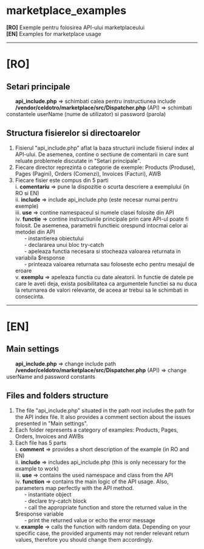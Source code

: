 # marketplace_examples
**[RO]** Exemple pentru folosirea API-ului marketplaceului  
**[EN]** Examples for marketplace usage
___
# [RO]

## Setari principale
&nbsp;&nbsp;&nbsp;&nbsp;&nbsp;&nbsp;**api_include.php** => schimbati calea pentru instructiunea include  
&nbsp;&nbsp;&nbsp;&nbsp;&nbsp;&nbsp;**/vendor/celdotro/marketplace/src/Dispatcher.php** (API) => schimbati constantele userName (nume de utilizator) si password (parola)

## Structura fisierelor si directoarelor
1. Fisierul "api_include.php" aflat la baza structurii include fisierul index al API-ului. De asemenea, contine o sectiune de comentarii in care sunt reluate problemele discutate in "Setari principale".  
2. Fiecare director reprezinta o categorie de exemple: Products (Produse), Pages (Pagini), Orders (Comenzi), Invoices (Facturi), AWB  
3. Fiecare fisier este compus din 5 parti  
    i. **comentariu** => pune la dispozitie o scurta descriere a exemplului (in RO si EN)  
    ii. **include** => include api_include.php (este necesar numai pentru exemple)  
    iii. **use** => contine namespaceul si numele clasei folosite din API  
    iv. **functie** => contine instructiunile principale prin care API-ul poate fi folosit. De asemenea, parametrii functieic orespund intocmai celor ai metodei din API  
&nbsp;&nbsp;&nbsp;&nbsp;&nbsp;&nbsp;- instantierea obiectului  
&nbsp;&nbsp;&nbsp;&nbsp;&nbsp;&nbsp;- declararea unui bloc try-catch  
&nbsp;&nbsp;&nbsp;&nbsp;&nbsp;&nbsp;- apeleaza functia necesara si stocheaza valoarea returnata in variabila $response  
&nbsp;&nbsp;&nbsp;&nbsp;&nbsp;&nbsp;- printeaza valoarea returnata sau foloseste echo pentru mesajul de eroare  
    v. **exemplu** => apeleaza functia cu date aleatorii. In functie de datele pe care le aveti deja, exista posibilitatea ca argumentele functiei sa nu duca la returnarea de valori relevante, de aceea ar trebui sa le schimbati in consecinta.  
___
# [EN]

## Main settings
&nbsp;&nbsp;&nbsp;&nbsp;&nbsp;&nbsp;**api_include.php** => change include path  
&nbsp;&nbsp;&nbsp;&nbsp;&nbsp;&nbsp;**/vendor/celdotro/marketplace/src/Dispatcher.php** (API) => change userName and password constants

## Files and folders structure
1. The file "api_include.php" situated in the path root includes the path for the API index file. It also provides a comment section about the issues presented in "Main settings".  
2. Each folder represents a category of examples: Products, Pages, Orders, Invoices and AWBs  
3. Each file has 5 parts  
    i. **comment** => provides a short description of the example (in RO and EN)  
    ii. **include** => includes api_include.php (this is only necessary for the example to work)  
    iii. **use** => contains the used namespace and class from the API  
    iv. **function** => contains the main logic of the API usage. Also, parameters map perfectly with the API method.  
&nbsp;&nbsp;&nbsp;&nbsp;&nbsp;&nbsp;- instantiate object  
&nbsp;&nbsp;&nbsp;&nbsp;&nbsp;&nbsp;- declare try-catch block  
&nbsp;&nbsp;&nbsp;&nbsp;&nbsp;&nbsp;- call the appropriate function and store the returned value in the $response variable  
&nbsp;&nbsp;&nbsp;&nbsp;&nbsp;&nbsp;- print the returned value or echo the error message  
    v. **example** => calls the function with random data. Depending on your specific case, the provided arguments may not render relevant return values, therefore you should change them accordingly.
